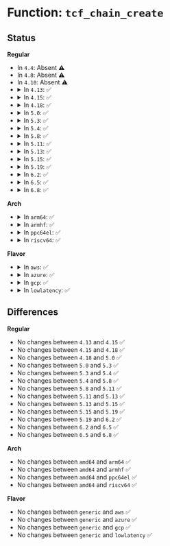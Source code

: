 # Function: <code>tcf_chain_create</code>

## Status
<b>Regular</b>
<ul>
<li>
In <code>4.4</code>: Absent ⚠️
</li>
<li>
In <code>4.8</code>: Absent ⚠️
</li>
<li>
In <code>4.10</code>: Absent ⚠️
</li>
<li>
<details>
<summary>In <code>4.13</code>: ✅</summary>

```c
struct tcf_chain *tcf_chain_create(struct tcf_block *block, u32 chain_index);
```

**Collision:** Unique Static

**Inline:** No

**Transformation:** False

**Instances:**

```
In net/sched/cls_api.c (ffffffff81801eb0)
Location: net/sched/cls_api.c:189
Inline: False
Direct callers:
  - net/sched/cls_api.c:tcf_block_get
```
**Symbols:**

```
ffffffff81801eb0-ffffffff81801f08: tcf_chain_create (STB_LOCAL)
```
</details>
</li>
<li>
<details>
<summary>In <code>4.15</code>: ✅</summary>

```c
struct tcf_chain *tcf_chain_create(struct tcf_block *block, u32 chain_index);
```

**Collision:** Unique Static

**Inline:** No

**Transformation:** False

**Instances:**

```
In net/sched/cls_api.c (ffffffff818800b0)
Location: net/sched/cls_api.c:182
Inline: False
Direct callers:
  - net/sched/cls_api.c:tcf_block_get_ext
```
**Symbols:**

```
ffffffff818800b0-ffffffff81880108: tcf_chain_create (STB_LOCAL)
```
</details>
</li>
<li>
<details>
<summary>In <code>4.18</code>: ✅</summary>

```c
struct tcf_chain *tcf_chain_create(struct tcf_block *block, u32 chain_index);
```

**Collision:** Unique Static

**Inline:** No

**Transformation:** False

**Instances:**

```
In net/sched/cls_api.c (ffffffff818d3940)
Location: net/sched/cls_api.c:190
Inline: False
Direct callers:
  - net/sched/cls_api.c:tcf_block_get_ext
```
**Symbols:**

```
ffffffff818d3940-ffffffff818d39a4: tcf_chain_create (STB_LOCAL)
```
</details>
</li>
<li>
<details>
<summary>In <code>5.0</code>: ✅</summary>

```c
struct tcf_chain *tcf_chain_create(struct tcf_block *block, u32 chain_index);
```

**Collision:** Unique Static

**Inline:** No

**Transformation:** False

**Instances:**

```
In net/sched/cls_api.c (ffffffff818fd950)
Location: net/sched/cls_api.c:202
Inline: False
Direct callers:
  - net/sched/cls_api.c:tc_ctl_chain
  - net/sched/cls_api.c:__tcf_chain_get
```
**Symbols:**

```
ffffffff818fd950-ffffffff818fd9b1: tcf_chain_create (STB_LOCAL)
```
</details>
</li>
<li>
<details>
<summary>In <code>5.3</code>: ✅</summary>

```c
struct tcf_chain *tcf_chain_create(struct tcf_block *block, u32 chain_index);
```

**Collision:** Unique Static

**Inline:** No

**Transformation:** False

**Instances:**

```
In net/sched/cls_api.c (ffffffff8195d3b0)
Location: net/sched/cls_api.c:296
Inline: False
Direct callers:
  - net/sched/cls_api.c:tc_ctl_chain
  - net/sched/cls_api.c:__tcf_chain_get
```
**Symbols:**

```
ffffffff8195d3b0-ffffffff8195d43b: tcf_chain_create (STB_LOCAL)
```
</details>
</li>
<li>
<details>
<summary>In <code>5.4</code>: ✅</summary>

```c
struct tcf_chain *tcf_chain_create(struct tcf_block *block, u32 chain_index);
```

**Collision:** Unique Static

**Inline:** No

**Transformation:** False

**Instances:**

```
In net/sched/cls_api.c (ffffffff819938b0)
Location: net/sched/cls_api.c:347
Inline: False
Direct callers:
  - net/sched/cls_api.c:tc_ctl_chain
  - net/sched/cls_api.c:__tcf_chain_get
```
**Symbols:**

```
ffffffff819938b0-ffffffff8199393e: tcf_chain_create (STB_LOCAL)
```
</details>
</li>
<li>
<details>
<summary>In <code>5.8</code>: ✅</summary>

```c
struct tcf_chain *tcf_chain_create(struct tcf_block *block, u32 chain_index);
```

**Collision:** Unique Static

**Inline:** No

**Transformation:** False

**Instances:**

```
In net/sched/cls_api.c (ffffffff81a6c460)
Location: net/sched/cls_api.c:348
Inline: False
Direct callers:
  - net/sched/cls_api.c:tc_ctl_chain
  - net/sched/cls_api.c:__tcf_chain_get
```
**Symbols:**

```
ffffffff81a6c460-ffffffff81a6c4ee: tcf_chain_create (STB_LOCAL)
```
</details>
</li>
<li>
<details>
<summary>In <code>5.11</code>: ✅</summary>

```c
struct tcf_chain *tcf_chain_create(struct tcf_block *block, u32 chain_index);
```

**Collision:** Unique Static

**Inline:** No

**Transformation:** False

**Instances:**

```
In net/sched/cls_api.c (ffffffff81a74e00)
Location: net/sched/cls_api.c:348
Inline: False
Direct callers:
  - net/sched/cls_api.c:tc_ctl_chain
  - net/sched/cls_api.c:__tcf_chain_get
```
**Symbols:**

```
ffffffff81a74e00-ffffffff81a74e8e: tcf_chain_create (STB_LOCAL)
```
</details>
</li>
<li>
<details>
<summary>In <code>5.13</code>: ✅</summary>

```c
struct tcf_chain *tcf_chain_create(struct tcf_block *block, u32 chain_index);
```

**Collision:** Unique Static

**Inline:** No

**Transformation:** False

**Instances:**

```
In net/sched/cls_api.c (ffffffff81a5d950)
Location: net/sched/cls_api.c:348
Inline: False
Direct callers:
  - net/sched/cls_api.c:tc_ctl_chain
  - net/sched/cls_api.c:__tcf_chain_get
```
**Symbols:**

```
ffffffff81a5d950-ffffffff81a5d9de: tcf_chain_create (STB_LOCAL)
```
</details>
</li>
<li>
<details>
<summary>In <code>5.15</code>: ✅</summary>

```c
struct tcf_chain *tcf_chain_create(struct tcf_block *block, u32 chain_index);
```

**Collision:** Unique Static

**Inline:** No

**Transformation:** False

**Instances:**

```
In net/sched/cls_api.c (ffffffff81b16ae0)
Location: net/sched/cls_api.c:348
Inline: False
Direct callers:
  - net/sched/cls_api.c:tc_ctl_chain
  - net/sched/cls_api.c:__tcf_chain_get
```
**Symbols:**

```
ffffffff81b16ae0-ffffffff81b16b6e: tcf_chain_create (STB_LOCAL)
```
</details>
</li>
<li>
<details>
<summary>In <code>5.19</code>: ✅</summary>

```c
struct tcf_chain *tcf_chain_create(struct tcf_block *block, u32 chain_index);
```

**Collision:** Unique Static

**Inline:** No

**Transformation:** False

**Instances:**

```
In net/sched/cls_api.c (ffffffff81c9e210)
Location: net/sched/cls_api.c:365
Inline: False
Direct callers:
  - net/sched/cls_api.c:tc_ctl_chain
  - net/sched/cls_api.c:__tcf_chain_get
```
**Symbols:**

```
ffffffff81c9e210-ffffffff81c9e2a8: tcf_chain_create (STB_LOCAL)
```
</details>
</li>
<li>
<details>
<summary>In <code>6.2</code>: ✅</summary>

```c
struct tcf_chain *tcf_chain_create(struct tcf_block *block, u32 chain_index);
```

**Collision:** Unique Static

**Inline:** No

**Transformation:** False

**Instances:**

```
In net/sched/cls_api.c (ffffffff81e5a940)
Location: net/sched/cls_api.c:367
Inline: False
Direct callers:
  - net/sched/cls_api.c:tc_ctl_chain
  - net/sched/cls_api.c:__tcf_chain_get
```
**Symbols:**

```
ffffffff81e5a940-ffffffff81e5a9d8: tcf_chain_create (STB_LOCAL)
```
</details>
</li>
<li>
<details>
<summary>In <code>6.5</code>: ✅</summary>

```c
struct tcf_chain *tcf_chain_create(struct tcf_block *block, u32 chain_index);
```

**Collision:** Unique Static

**Inline:** No

**Transformation:** False

**Instances:**

```
In net/sched/cls_api.c (ffffffff81eb6780)
Location: net/sched/cls_api.c:469
Inline: False
Direct callers:
  - net/sched/cls_api.c:tc_ctl_chain
  - net/sched/cls_api.c:__tcf_chain_get
```
**Symbols:**

```
ffffffff81eb6780-ffffffff81eb6818: tcf_chain_create (STB_LOCAL)
```
</details>
</li>
<li>
<details>
<summary>In <code>6.8</code>: ✅</summary>

```c
struct tcf_chain *tcf_chain_create(struct tcf_block *block, u32 chain_index);
```

**Collision:** Unique Static

**Inline:** No

**Transformation:** False

**Instances:**

```
In net/sched/cls_api.c (ffffffff81f795a0)
Location: net/sched/cls_api.c:469
Inline: False
Direct callers:
  - net/sched/cls_api.c:tc_ctl_chain
  - net/sched/cls_api.c:__tcf_chain_get
```
**Symbols:**

```
ffffffff81f795a0-ffffffff81f79663: tcf_chain_create (STB_LOCAL)
```
</details>
</li>
</ul>
<b>Arch</b>
<ul>
<li>
<details>
<summary>In <code>arm64</code>: ✅</summary>

```c
struct tcf_chain *tcf_chain_create(struct tcf_block *block, u32 chain_index);
```

**Collision:** Unique Static

**Inline:** No

**Transformation:** False

**Instances:**

```
In net/sched/cls_api.c (ffff800010c3fcb0)
Location: net/sched/cls_api.c:347
Inline: False
Direct callers:
  - net/sched/cls_api.c:tc_ctl_chain
  - net/sched/cls_api.c:__tcf_chain_get
```
**Symbols:**

```
ffff800010c3fcb0-ffff800010c3fd44: tcf_chain_create (STB_LOCAL)
```
</details>
</li>
<li>
<details>
<summary>In <code>armhf</code>: ✅</summary>

```c
struct tcf_chain *tcf_chain_create(struct tcf_block *block, u32 chain_index);
```

**Collision:** Unique Static

**Inline:** No

**Transformation:** False

**Instances:**

```
In net/sched/cls_api.c (c0d519bc)
Location: net/sched/cls_api.c:347
Inline: False
Direct callers:
  - net/sched/cls_api.c:tc_ctl_chain
  - net/sched/cls_api.c:__tcf_chain_get
```
**Symbols:**

```
c0d519bc-c0d51a48: tcf_chain_create (STB_LOCAL)
```
</details>
</li>
<li>
<details>
<summary>In <code>ppc64el</code>: ✅</summary>

```c
struct tcf_chain *tcf_chain_create(struct tcf_block *block, u32 chain_index);
```

**Collision:** Unique Static

**Inline:** No

**Transformation:** False

**Instances:**

```
In net/sched/cls_api.c (c000000000d3d110)
Location: net/sched/cls_api.c:347
Inline: False
Direct callers:
  - net/sched/cls_api.c:tc_ctl_chain
  - net/sched/cls_api.c:__tcf_chain_get
```
**Symbols:**

```
c000000000d3d110-c000000000d3d1d4: tcf_chain_create (STB_LOCAL)
```
</details>
</li>
<li>
<details>
<summary>In <code>riscv64</code>: ✅</summary>

```c
struct tcf_chain *tcf_chain_create(struct tcf_block *block, u32 chain_index);
```

**Collision:** Unique Static

**Inline:** No

**Transformation:** False

**Instances:**

```
In net/sched/cls_api.c (ffffffe0007af8a2)
Location: net/sched/cls_api.c:347
Inline: False
Direct callers:
  - net/sched/cls_api.c:tc_ctl_chain
  - net/sched/cls_api.c:__tcf_chain_get
```
**Symbols:**

```
ffffffe0007af8a2-ffffffe0007af92e: tcf_chain_create (STB_LOCAL)
```
</details>
</li>
</ul>
<b>Flavor</b>
<ul>
<li>
<details>
<summary>In <code>aws</code>: ✅</summary>

```c
struct tcf_chain *tcf_chain_create(struct tcf_block *block, u32 chain_index);
```

**Collision:** Unique Static

**Inline:** No

**Transformation:** False

**Instances:**

```
In net/sched/cls_api.c (ffffffff81933720)
Location: net/sched/cls_api.c:347
Inline: False
Direct callers:
  - net/sched/cls_api.c:tc_ctl_chain
  - net/sched/cls_api.c:__tcf_chain_get
```
**Symbols:**

```
ffffffff81933720-ffffffff819337ae: tcf_chain_create (STB_LOCAL)
```
</details>
</li>
<li>
<details>
<summary>In <code>azure</code>: ✅</summary>

```c
struct tcf_chain *tcf_chain_create(struct tcf_block *block, u32 chain_index);
```

**Collision:** Unique Static

**Inline:** No

**Transformation:** False

**Instances:**

```
In net/sched/cls_api.c (ffffffff818ed220)
Location: net/sched/cls_api.c:347
Inline: False
Direct callers:
  - net/sched/cls_api.c:tc_ctl_chain
  - net/sched/cls_api.c:__tcf_chain_get
```
**Symbols:**

```
ffffffff818ed220-ffffffff818ed2ae: tcf_chain_create (STB_LOCAL)
```
</details>
</li>
<li>
<details>
<summary>In <code>gcp</code>: ✅</summary>

```c
struct tcf_chain *tcf_chain_create(struct tcf_block *block, u32 chain_index);
```

**Collision:** Unique Static

**Inline:** No

**Transformation:** False

**Instances:**

```
In net/sched/cls_api.c (ffffffff819848b0)
Location: net/sched/cls_api.c:347
Inline: False
Direct callers:
  - net/sched/cls_api.c:tc_ctl_chain
  - net/sched/cls_api.c:__tcf_chain_get
```
**Symbols:**

```
ffffffff819848b0-ffffffff8198493e: tcf_chain_create (STB_LOCAL)
```
</details>
</li>
<li>
<details>
<summary>In <code>lowlatency</code>: ✅</summary>

```c
struct tcf_chain *tcf_chain_create(struct tcf_block *block, u32 chain_index);
```

**Collision:** Unique Static

**Inline:** No

**Transformation:** False

**Instances:**

```
In net/sched/cls_api.c (ffffffff819a6f30)
Location: net/sched/cls_api.c:347
Inline: False
Direct callers:
  - net/sched/cls_api.c:tc_ctl_chain
  - net/sched/cls_api.c:__tcf_chain_get
```
**Symbols:**

```
ffffffff819a6f30-ffffffff819a6fbe: tcf_chain_create (STB_LOCAL)
```
</details>
</li>
</ul>

## Differences
<b>Regular</b>
<ul>
<li>
No changes between <code>4.13</code> and <code>4.15</code> ✅
</li>
<li>
No changes between <code>4.15</code> and <code>4.18</code> ✅
</li>
<li>
No changes between <code>4.18</code> and <code>5.0</code> ✅
</li>
<li>
No changes between <code>5.0</code> and <code>5.3</code> ✅
</li>
<li>
No changes between <code>5.3</code> and <code>5.4</code> ✅
</li>
<li>
No changes between <code>5.4</code> and <code>5.8</code> ✅
</li>
<li>
No changes between <code>5.8</code> and <code>5.11</code> ✅
</li>
<li>
No changes between <code>5.11</code> and <code>5.13</code> ✅
</li>
<li>
No changes between <code>5.13</code> and <code>5.15</code> ✅
</li>
<li>
No changes between <code>5.15</code> and <code>5.19</code> ✅
</li>
<li>
No changes between <code>5.19</code> and <code>6.2</code> ✅
</li>
<li>
No changes between <code>6.2</code> and <code>6.5</code> ✅
</li>
<li>
No changes between <code>6.5</code> and <code>6.8</code> ✅
</li>
</ul>
<b>Arch</b>
<ul>
<li>
No changes between <code>amd64</code> and <code>arm64</code> ✅
</li>
<li>
No changes between <code>amd64</code> and <code>armhf</code> ✅
</li>
<li>
No changes between <code>amd64</code> and <code>ppc64el</code> ✅
</li>
<li>
No changes between <code>amd64</code> and <code>riscv64</code> ✅
</li>
</ul>
<b>Flavor</b>
<ul>
<li>
No changes between <code>generic</code> and <code>aws</code> ✅
</li>
<li>
No changes between <code>generic</code> and <code>azure</code> ✅
</li>
<li>
No changes between <code>generic</code> and <code>gcp</code> ✅
</li>
<li>
No changes between <code>generic</code> and <code>lowlatency</code> ✅
</li>
</ul>
